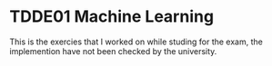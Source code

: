 # TDDE01 Machine Learning

This is the exercies that I worked on while studing for the exam, 
the implemention have not been checked by the university. 

